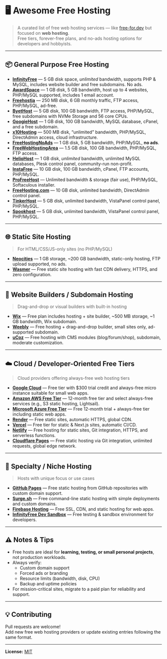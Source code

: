 # 🖥️ Awesome Free Hosting
> A curated list of free web hosting services — like [free-for.dev](https://github.com/ripienaar/free-for-dev) but focused on **web hosting**.  
> Free tiers, forever-free plans, and no-ads hosting options for developers and hobbyists.

---

## 📦 General Purpose Free Hosting
- [**InfinityFree**](https://infinityfree.com/) — 5 GB disk space, *unlimited* bandwidth, supports PHP & MySQL, includes website builder and free subdomains. No ads.
- [**AwardSpace**](https://www.awardspace.com/) — 1 GB disk, 5 GB bandwidth, host up to 4 websites, PHP/MySQL supported, includes 1 email account.
- [**Freehostia**](https://freehostia.com/) — 250 MB disk, 6 GB monthly traffic, FTP access, PHP/MySQL, ad-free.
- [**ByetHost**](https://byet.host/) — 5 GB disk, 100 GB bandwidth, FTP access, PHP/MySQL, free subdomains with NVMe Storage and 56 core CPUs.
- [**GoogieHost**](https://googiehost.com/) — 1 GB disk, 100 GB bandwidth, MySQL database, cPanel, and a free subdomain.
- [**x10Hosting**](https://x10hosting.com/) — 500 MB disk, “unlimited” bandwidth, PHP/MySQL, DirectAdmin access, cloud infrastructure.
- [**FreeHostingNoAds**](https://www.freehostingnoads.net/) — 1 GB disk, 5 GB bandwidth, PHP/MySQL, **no ads**.
- [**FreeWebHostingArea**](https://www.freewebhostingarea.com/) — 1.5 GB disk, 100 GB bandwidth, PHP/MySQL, FTP access.
- [**HelioHost**](https://www.heliohost.org/) — 1 GB disk, *unlimited* bandwidth, unlimited MySQL databases, Plesk control panel, community-run non-profit.
- [**InstaFree**](http://instafree.com/) — 10 GB disk, 100 GB bandwidth, cPanel, FTP accounts, PHP/MySQL.
- [**ProFreeHost**](https://profreehost.com/) — Unlimited bandwidth & storage (fair use), PHP/MySQL, Softaculous installer.
- [**FreeHosting.com**](https://www.freehosting.com/) — 10 GB disk, unlimited bandwidth, DirectAdmin control panel.
- [**TinkerHost**](https://tinkerhost.net/) — 5 GB disk, unlimited bandwidth, VistaPanel control panel, PHP/MySQL.
- [**Spookhost**](https://spookhost.xyz/) — 5 GB disk, unlimited bandwidth, VistaPanel control panel, PHP/MySQL.

---

## 🌐 Static Site Hosting
> For HTML/CSS/JS-only sites (no PHP/MySQL)

- [**Neocities**](https://neocities.org/) — 1 GB storage, ~200 GB bandwidth, static-only hosting, FTP upload supported, no ads.
- [**Wasmer**](https://wasmer.io/free-web-hosting) — Free static site hosting with fast CDN delivery, HTTPS, and zero configuration.

---

## 🧰 Website Builders / Subdomain Hosting
> Drag-and-drop or visual builders with built-in hosting

- [**Wix**](https://www.wix.com/free/web-hosting) — Free plan includes hosting + site builder, ~500 MB storage, ~1 GB bandwidth, Wix subdomain.
- [**Weebly**](https://www.weebly.com/) — Free hosting + drag-and-drop builder, small sites only, ad-supported subdomain.
- [**uCoz**](https://ucoz.com/) — Free hosting with CMS modules (blog/forum/shop), subdomain, moderate customization.

---

## ☁️ Cloud / Developer-Oriented Free Tiers
> Cloud providers offering always-free web hosting tiers

- [**Google Cloud**](https://cloud.google.com/free) — Free tier with $300 trial credit and always-free micro instance suitable for small web apps.
- [**Amazon AWS Free Tier**](https://aws.amazon.com/free) — 12-month free tier and select always-free services (e.g., S3 static hosting, Lightsail).
- [**Microsoft Azure Free Tier**](https://azure.microsoft.com/free) — Free 12-month trial + always-free tier including static web apps.
- [**Render**](https://render.com/) — Free static sites, automatic HTTPS, global CDN.
- [**Vercel**](https://vercel.com/) — Free tier for static & Next.js sites, automatic CI/CD.
- [**Netlify**](https://www.netlify.com/) — Free hosting for static sites, Git integration, HTTPS, and serverless functions.
- [**Cloudflare Pages**](https://pages.cloudflare.com/) — Free static hosting via Git integration, unlimited requests, global edge network.

---

## 🧩 Specialty / Niche Hosting
> Hosts with unique focus or use cases

- [**GitHub Pages**](https://pages.github.com/) — Free static hosting from GitHub repositories with custom domain support.
- [**Surge.sh**](https://surge.sh/) — Free command-line static hosting with simple deployments and custom domains.
- [**Firebase Hosting**](https://firebase.google.com/products/hosting) — Free SSL, CDN, and static hosting for web apps.
- [**InfinityFree Dev Sandbox**](https://app.infinityfree.net/) — Free testing & sandbox environment for developers.

---

## ⚠️ Notes & Tips
- Free hosts are ideal for **learning, testing, or small personal projects**, not production workloads.
- Always verify:  
  - Custom domain support  
  - Forced ads or branding  
  - Resource limits (bandwidth, disk, CPU)  
  - Backup and uptime policies  
- For mission-critical sites, migrate to a paid plan for reliability and support.

---

## 💡 Contributing
Pull requests are welcome!  
Add new free web hosting providers or update existing entries following the same format.

---

**License:** [MIT](LICENSE)
